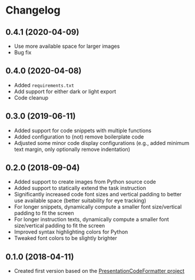 # Changelog #

## 0.4.1 (2020-04-09)
- Use more available space for larger images
- Bug fix

## 0.4.0 (2020-04-08)
- Added `requirements.txt`
- Add support for either dark or light export
- Code cleanup

## 0.3.0 (2019-06-11)
- Added support for code snippets with multiple functions
- Added configuration to (not) remove boilerplate code
- Adjusted some minor code display configurations (e.g., added minimum text margin, only optionally remove indentation)

## 0.2.0 (2018-09-04)

- Added support to create images from Python source code
- Added support to statically extend the task instruction
- Significantly increased code font sizes and vertical padding to better use available space (better suitability for eye tracking)
- For longer snippets, dynamically compute a smaller font size/vertical padding to fit the screen
- For longer instruction texts, dynamically compute a smaller font size/vertical padding to fit the screen
- Improved syntax highlighting colors for Python
- Tweaked font colors to be slightly brighter

## 0.1.0 (2018-04-11)

- Created first version based on the [PresentationCodeFormatter project](https://github.com/peitek/PresentationCodeFormatter)